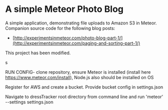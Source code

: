 # A simple Meteor Photo Blog

A simple application, demonstrating file uploads to Amazon S3 in Meteor.  Companion source code for the following blog posts: 

- [http://experimentsinmeteor.com/photo-blog-part-1/](http://experimentsinmeteor.com/paging-and-sorting-part-1/)

This project has been modified.

s

RUN CONFIG- clone repository, ensure Meteor is installed (install here https://www.meteor.com/install), Node.js also should be installed on OS 

Register for AWS and create a bucket. Provide bucket config in settings.json

Navigate to dressTracker root directory from command line and run 'meteor' --settings settings.json
